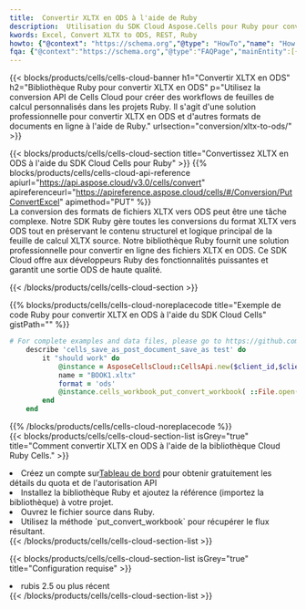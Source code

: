 ```yaml
---
title:  Convertir XLTX en ODS à l'aide de Ruby
description:  Utilisation du SDK Cloud Aspose.Cells pour Ruby pour convertir un fichier au format XLTX en fichier au format ODS.
kwords: Excel, Convert XLTX to ODS, REST, Ruby
howto: {"@context": "https://schema.org","@type": "HowTo","name": "How to convert XLTX to ODS using the Cells Cloud Ruby library.","description": "How to convert XLTX to ODS using the Cells Cloud Ruby library.","image": {"@type": "ImageObject"},"url": "/ruby/conversion/xltx-to-ods/","step": [{ "@type": "HowToStep","name": "How to convert XLTX to ODS using the Cells Cloud Ruby library. step 1", "image": {"@type": "ImageObject",},"url": "/ruby/conversion/xltx-to-ods/","text": "Register an account at <a href='https://dashboard.aspose.cloud/'>Dashboard</a> to get free API quota & authorization details",},{ "@type": "HowToStep","name": "How to convert XLTX to ODS using the Cells Cloud Ruby library. step 1", "image": {"@type": "ImageObject",},"url": "/ruby/conversion/xltx-to-ods/","text": "Install Ruby library and add the reference (import the library) to your project.",},{ "@type": "HowToStep","name": "How to convert XLTX to ODS using the Cells Cloud Ruby library. step 1", "image": {"@type": "ImageObject",},"url": "/ruby/conversion/xltx-to-ods/","text": "Open the source file in Ruby.",},{ "@type": "HowToStep","name": "How to convert XLTX to ODS using the Cells Cloud Ruby library. step 1", "image": {"@type": "ImageObject",},"url": "/ruby/conversion/xltx-to-ods/","text": "Use the `put_convert_workbook` method to retrieve the resulting stream.",}, ],"supply": {"@type": "HowToSupply","name": "document"},"tool": [{"@type": "HowToTool","name": "RubyMine, Visual Studio Code, Aptana Studio, NetBeans"},{"@type": "HowToTool","name": "Aspose Cells"}],"totalTime": "PT6M"}
fqa: {"@context":"https://schema.org","@type":"FAQPage","mainEntity":[{"@type":"Question","name":"Why convert file formats in C# using REST API?","acceptedAnswer":{"@type":"Answer","text":"Documents are encoded in many ways, and some files may be incompatible with the software you use. To open and read such files, just convert them to appropriate file formats.<br/><ol><li>Install .NET SDK and add the reference (import the library) to your project.</li><li>Open the source file in C# using REST API.</li><li>Call the PutConvertWorkbookRequest() method, passing an output filename with required extension.</li><li>Get the result of conversion as a separate file.</li></ol>"}},{"@type":"Question","name":"What file formats can I convert with your C# library?","acceptedAnswer":{"@type":"Answer","text":"We support a variety of file formats for conversion using .NET library, including XLSX, Excel, xls , PDF, CSV, HTML, Markdown, XML, PNG, JPG, TIFF, Json, TXT and many more."}},{"@type":"Question","name":"What is the maximum allowed file size for conversion using this .NET library?","acceptedAnswer":{"@type":"Answer","text":"There are no file size limits for format conversions using .NET library."}}]}
---
```

{{< blocks/products/cells/cells-cloud-banner h1="Convertir XLTX en ODS" h2="Bibliothèque Ruby pour convertir XLTX en ODS" p="Utilisez la conversion API de Cells Cloud pour créer des workflows de feuilles de calcul personnalisés dans les projets Ruby. Il s\'agit d\'une solution professionnelle pour convertir XLTX en ODS et d\'autres formats de documents en ligne à l\'aide de Ruby." urlsection="conversion/xltx-to-ods/" >}}

{{< blocks/products/cells/cells-cloud-section title="Convertissez XLTX en ODS à l\'aide du SDK Cloud Cells pour Ruby" >}}
{{% blocks/products/cells/cells-cloud-api-reference apiurl="https://api.aspose.cloud/v3.0/cells/convert" apireferenceurl="https://apireference.aspose.cloud/cells/#/Conversion/PutConvertExcel" apimethod="PUT" %}}
<br/>
La conversion des formats de fichiers XLTX vers ODS peut être une tâche complexe. Notre SDK Ruby gère toutes les conversions du format XLTX vers ODS tout en préservant le contenu structurel et logique principal de la feuille de calcul XLTX source. Notre bibliothèque Ruby fournit une solution professionnelle pour convertir en ligne des fichiers XLTX en ODS. Ce SDK Cloud offre aux développeurs Ruby des fonctionnalités puissantes et garantit une sortie ODS de haute qualité.

{{< /blocks/products/cells/cells-cloud-section >}}

{{% blocks/products/cells/cells-cloud-noreplacecode title="Exemple de code Ruby pour convertir XLTX en ODS à l\'aide du SDK Cloud Cells" gistPath="" %}}
 
```ruby
# For complete examples and data files, please go to https://github.com/aspose-cells-cloud/aspose-cells-cloud-ruby/
    describe 'cells_save_as_post_document_save_as test' do
        it "should work" do
            @instance = AsposeCellsCloud::CellsApi.new($client_id,$client_secret,"v3.0","https://api.aspose.cloud/")
            name = "BOOK1.xltx"
            format = 'ods'
            @instance.cells_workbook_put_convert_workbook( ::File.open(File.expand_path("data/"+name),"r")  {|io| io.read(io.size) },{:format=>format})     
        end
    end
```
 
{{% /blocks/products/cells/cells-cloud-noreplacecode %}}
<br/>
{{< blocks/products/cells/cells-cloud-section-list isGrey="true" title="Comment convertir XLTX en ODS à l\'aide de la bibliothèque Cloud Ruby Cells." >}}
<li> Créez un compte sur<a href="https://dashboard.aspose.cloud/">Tableau de bord</a> pour obtenir gratuitement les détails du quota et de l'autorisation API</li>
<li>Installez la bibliothèque Ruby et ajoutez la référence (importez la bibliothèque) à votre projet.</li>
<li>Ouvrez le fichier source dans Ruby.</li>
<li>Utilisez la méthode `put_convert_workbook` pour récupérer le flux résultant.</li>
{{< /blocks/products/cells/cells-cloud-section-list >}}

{{< blocks/products/cells/cells-cloud-section-list isGrey="true" title="Configuration requise" >}}
<li>rubis 2.5 ou plus récent</li>
{{< /blocks/products/cells/cells-cloud-section-list >}}
